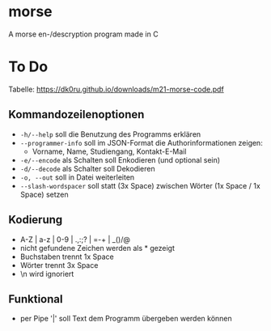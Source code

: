 # morse
A morse en-/descryption program made in C

# To Do

Tabelle: https://dk0ru.github.io/downloads/m21-morse-code.pdf

## Kommandozeilenoptionen
- `-h/--help` soll die Benutzung des Programms erklären
- `--programmer-info` soll im JSON-Format die Authorinformationen zeigen:
  - Vorname, Name, Studiengang, Kontakt-E-Mail
- `-e/--encode` als Schalten soll Enkodieren (und optional sein)
- `-d/--decode` als Schalter soll Dekodieren
- `-o, --out` soll in Datei weiterleiten
- `--slash-wordspacer` soll statt (3x Space) zwischen Wörter (1x Space / 1x Space) setzen

## Kodierung
- A-Z | a-z | 0-9 | .,:;? | =-+ | _()/@
- nicht gefundene Zeichen werden als * gezeigt
- Buchstaben trennt 1x Space
- Wörter trennt 3x Space
- \n wird ignoriert

## Funktional
- per Pipe '|' soll Text dem Programm übergeben werden können